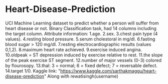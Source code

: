 # Heart-Disease-Prediction
UCI Machine Learning dataset to predict whether a person will suffer from heart disease or not.
Binary Classification task, had 14 columns including the target column.
Attribute information:
1.age.
2.sex.
3.chest pain type (4 values).
4.resting blood pressure.
5.serum cholestoral in mg/dl.
6.fasting blood sugar > 120 mg/dl.
7.resting electrocardiographic results (values 0,1,2).
8.maximum heart rate achieved.
9.exercise induced angina.
10.oldpeak = ST depression induced by exercise relative to rest.
11.the slope of the peak exercise ST segment.
12.number of major vessels (0-3) colored by flourosopy.
13.thal: 3 = normal; 6 = fixed defect; 7 = reversable defect.
14.target 1/0.
Kaggle link: "https://www.kaggle.com/sarthakmaggu/heart-disease-prediction"
Along with rewatisingh(username)
